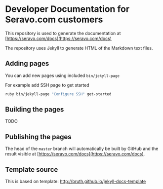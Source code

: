 # Developer Documentation for Seravo.com customers

This repository is used to generate the documentation at [https://seravo.com/docs](https://seravo.com/docs)

The repository uses Jekyll to generate HTML of the Markdown text files.

## Adding pages

You can add new pages using included `bin/jekyll-page`

For example add SSH page to get started
```bash
ruby bin/jekyll-page "Configure SSH" get-started
```

## Building the pages

TODO

## Publishing the pages

The head of the `master` branch will automatically be built by GitHub and the result visible at [https://seravo.com/docs](https://seravo.com/docs).

## Template source
This is based on template: http://bruth.github.io/jekyll-docs-template
